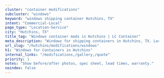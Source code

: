 ```yaml
---
cluster: "container modifications"
subcluster: "windows"
keyword: "windows shipping container Hutchins, TX"
intent: "Commercial-Local"
page_type: "Location-Service"
city: "Hutchins, TX"
title_tag: "Windows container mods in Hutchins | LC Container"
meta_description: "Windows for shipping containers in Hutchins, TX. Local fabrication & pro install. LC Container — Since 2003. Get a quote."
url_slug: "/hutchins/modifications/windows"
h1: "Windows for Containers in Hutchins"
internal_links: "/modifications,/gallery,/quote"
priority: 1
notes: "Show before/after photos, spec sheet, lead times, warranty."
noindex: false
---
```


<!-- TODO: Add unique city/inventory copy, images, and internal links here. -->

